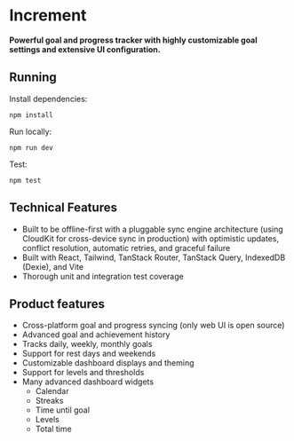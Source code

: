 # Increment

**Powerful goal and progress tracker with highly customizable goal
settings and extensive UI configuration.**

## Running

Install dependencies:

`npm install`

Run locally:

`npm run dev`

Test:

`npm test`

## Technical Features

* Built to be offline-first with a pluggable sync engine architecture (using CloudKit
  for cross-device sync in production) with optimistic updates, conflict resolution,
  automatic retries, and graceful failure
* Built with React, Tailwind, TanStack Router, TanStack Query,
  IndexedDB (Dexie), and Vite
* Thorough unit and integration test coverage

## Product features

* Cross-platform goal and progress syncing (only web UI is open source)
* Advanced goal and achievement history
* Tracks daily, weekly, monthly goals 
* Support for rest days and weekends
* Customizable dashboard displays and theming
* Support for levels and thresholds
* Many advanced dashboard widgets
  * Calendar
  * Streaks
  * Time until goal
  * Levels
  * Total time

